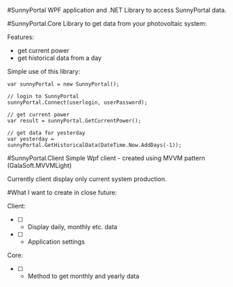 #SunnyPortal
WPF application and .NET Library to access SunnyPortal data.

#SunnyPortal.Core 
Library to get data from your photovoltaic system:

Features:
- get current power
- get historical data from a day

Simple use of this library:

```
var sunnyPortal = new SunnyPortal();

// login to SunnyPortal
sunnyPortal.Connect(userlogin, userPassword);

// get current power
var result = sunnyPortal.GetCurrentPower();

// get data for yesterday
var yesterday = sunnyPortal.GetHistoricalData(DateTime.Now.AddDays(-1));
```

#SunnyPortal.Client
Simple Wpf client - created using MVVM pattern (GalaSoft.MVVMLight)

Currently client display only current system production.

#What I want to create in close future:

Client:
- [ ] - Display daily, monthly etc. data
- [ ] - Application settings

Core:
- [ ] - Method to get monthly and yearly data
